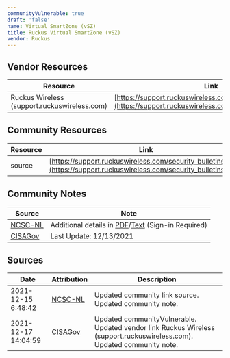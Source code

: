 ```yaml
---
communityVulnerable: true
draft: 'false'
name: Virtual SmartZone (vSZ)
title: Ruckus Virtual SmartZone (vSZ)
vendor: Ruckus
---
```


## Vendor Resources
| Resource | Link |
| --- | --- |
| Ruckus Wireless (support.ruckuswireless.com) | [https://support.ruckuswireless.com/security_bulletins/313](https://support.ruckuswireless.com/security_bulletins/313) |

## Community Resources
| Resource | Link |
| --- | --- |
| source | [https://support.ruckuswireless.com/security_bulletins/313](https://support.ruckuswireless.com/security_bulletins/313) |

## Community Notes
| Source | Note |
| --- | --- |
| [NCSC-NL](https://github.com/NCSC-NL/log4shell/blob/main/software/README.md) | Additional details in [PDF](https://support.ruckuswireless.com/security_bulletins_downloads/313?type=pdf)/[Text](https://support.ruckuswireless.com/security_bulletins_downloads/313?type=txt) (Sign-in Required) |
| [CISAGov](https://raw.githubusercontent.com/cisagov/log4j-affected-db/develop/README.md) | Last Update: 12/13/2021 |

## Sources
| Date | Attribution | Description |
| --- | --- | --- |
| 2021-12-15 6:48:42 | [NCSC-NL](https://github.com/NCSC-NL/log4shell/blob/main/software/README.md) | Updated community link source. Updated community note.  |
| 2021-12-17 14:04:59 | [CISAGov](https://raw.githubusercontent.com/cisagov/log4j-affected-db/develop/README.md) | Updated communityVulnerable. Updated vendor link Ruckus Wireless (support.ruckuswireless.com). Updated community note.  |
